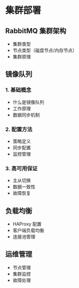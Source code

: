 # 集群部署

## RabbitMQ 集群架构

- 集群类型
- 节点类型（磁盘节点/内存节点）
- 集群原理

## 镜像队列

### 1. 基础概念

- 什么是镜像队列
- 工作原理
- 数据同步机制

### 2. 配置方法

- 策略定义
- 同步配置
- 监控管理

### 3. 高可用保证

- 主从切换
- 数据一致性
- 故障恢复

## 负载均衡

- HAProxy 配置
- 客户端负载均衡
- 连接池管理

## 运维管理

- 节点管理
- 集群监控
- 故障处理

